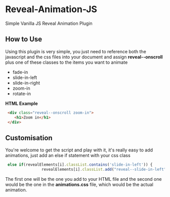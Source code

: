 # Reveal-Animation-JS
Simple Vanilla JS Reveal Animation Plugin 
## How to Use
Using this plugin is very simple, you just need to reference both the javascript and the css files into your document and assign **reveal--onscroll** plus one of these classes to the items you want to animate

* fade-in
* slide-in-left
* slide-in-right
* zoom-in
* rotate-in

**HTML Example**

```html
 <div class="reveal--onscroll zoom-in">
    <h1>Zoom in</h1>
 </div>
```


## Customisation

You're welcome to get the script and play with it, it's really easy to add animations, just add an else if statement with your css class

```javascript 
 else if(revealElements[i].classList.contains('slide-in-left')) {
                revealElements[i].classList.add("reveal--slide-in-left");
```

The first one will be the one you add to your HTML file and the second one would be the one in the **animations.css** file, which would be the actual animation.



